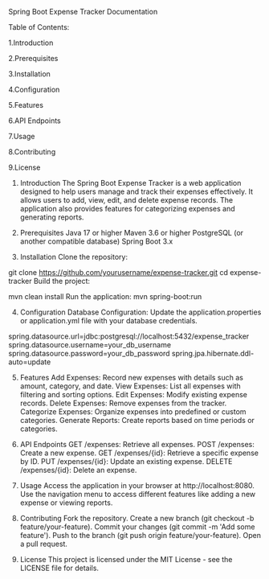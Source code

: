 Spring Boot Expense Tracker Documentation



Table of Contents:

1.Introduction

2.Prerequisites

3.Installation

4.Configuration

5.Features

6.API Endpoints

7.Usage

8.Contributing

9.License









1. Introduction
The Spring Boot Expense Tracker is a web application designed to help users manage and track their expenses effectively. It allows users to add, view, edit, and delete expense records. The application also provides features for categorizing expenses and generating reports.







2. Prerequisites
Java 17 or higher
Maven 3.6 or higher
PostgreSQL (or another compatible database)
Spring Boot 3.x





3. Installation
Clone the repository:


git clone https://github.com/yourusername/expense-tracker.git
cd expense-tracker
Build the project:


mvn clean install
Run the application:
mvn spring-boot:run








4. Configuration
Database Configuration: Update the application.properties or application.yml file with your database credentials.


spring.datasource.url=jdbc:postgresql://localhost:5432/expense_tracker
spring.datasource.username=your_db_username
spring.datasource.password=your_db_password
spring.jpa.hibernate.ddl-auto=update







5. Features
Add Expenses: Record new expenses with details such as amount, category, and date.
View Expenses: List all expenses with filtering and sorting options.
Edit Expenses: Modify existing expense records.
Delete Expenses: Remove expenses from the tracker.
Categorize Expenses: Organize expenses into predefined or custom categories.
Generate Reports: Create reports based on time periods or categories.








6. API Endpoints
GET /expenses: Retrieve all expenses.
POST /expenses: Create a new expense.
GET /expenses/{id}: Retrieve a specific expense by ID.
PUT /expenses/{id}: Update an existing expense.
DELETE /expenses/{id}: Delete an expense.







7. Usage
Access the application in your browser at http://localhost:8080.
Use the navigation menu to access different features like adding a new expense or viewing reports.










8. Contributing
Fork the repository.
Create a new branch (git checkout -b feature/your-feature).
Commit your changes (git commit -m 'Add some feature').
Push to the branch (git push origin feature/your-feature).
Open a pull request.


9. License
This project is licensed under the MIT License - see the LICENSE file for details.
